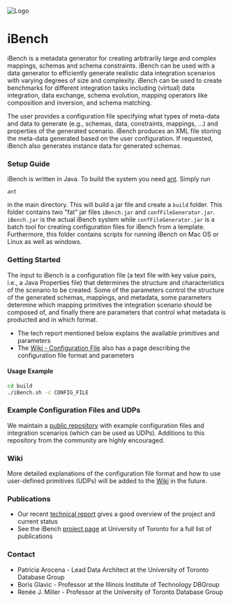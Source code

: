 ![Logo](http://www.cs.iit.edu/%7edbgroup/images/ibenchlogo.png)

# iBench #

iBench is a metadata generator for creating arbitrarily large and complex mappings, schemas and schema constraints. iBench can be used with a data generator to efficiently generate realistic data integration scenarios with varying degrees of size and complexity. iBench can be used to create benchmarks for different integration tasks including (virtual) data integration, data exchange, schema evolution, mapping operators like composition and inversion, and schema matching.

The user provides a configuration file specifying what types of meta-data and data to generate (e.g., schemas, data, constraints, mappings, ...) and properties of the generated scenario. iBench produces an XML file storing the meta-data generated based on the user configuration. If requested, iBench also generates instance data for generated schemas.

### Setup Guide ###

iBench is written in Java. To build the system you need [ant](http://ant.apache.org/). Simply run 

```
ant
```

in the main directory. This will build a jar file and create a `build` folder. This folder contains two "fat" jar files `iBench.jar` and `confFileGenerator.jar`. `iBench.jar` is the actual iBench system while `confFileGenerator.jar` is a batch tool for creating configuration files for iBench from a template. Furthermore, this folder contains scripts for running iBench on Mac OS or Linux as well as windows.

### Getting Started ###

The input to iBench is a configuration file (a text file with key value pairs, i.e., a Java Properties file) that determines the structure and characteristics of the scenario to be created. Some of the parameters control the structure of the generated schemas, mappings, and metadata, some parameters determine which mapping primitives the integration scenario should be composed of, and finally there are parameters that control what metadata is producted and in which format.

* The tech report mentioned below explains the available primitives and parameters
* The [Wiki - Configuration File](https://github.com/RJMillerLab/ibench/wiki/ConfigurationFile) also has a page describing the configuration file format and parameters 

#### Usage Example


```sh
cd build
./iBench.sh -c CONFIG_FILE
```

### Example Configuration Files and UDPs ###

We maintain a [public repository](https://github.com/RJMillerLab/ibenchScenarioCollection) with example configuration files and integration scenarios (which can be used as UDPs). Additions to this repository from the community are highly encouraged.

### Wiki ###

More detailed explanations of the configuration file format and how to use user-defined primitives (UDPs) will be added to the [Wiki](https://github.com/RJMillerLab/ibench/wiki) in the future.

### Publications ###

* Our recent [technical report](http://dblab.cs.toronto.edu/project/iBench/docs/iBench-TR-2015.pdf) gives a good overview of the project and current status
* See the iBench [project page](http://dblab.cs.toronto.edu/project/iBench/) at University of Toronto for a full list of publications

### Contact ###

* Patricia Arocena - Lead Data Architect at the University of Toronto Database Group
* Boris Glavic - Professor at the Illinois Institute of Technology DBGroup
* Renée J. Miller - Professor at the University of Toronto Database Group
